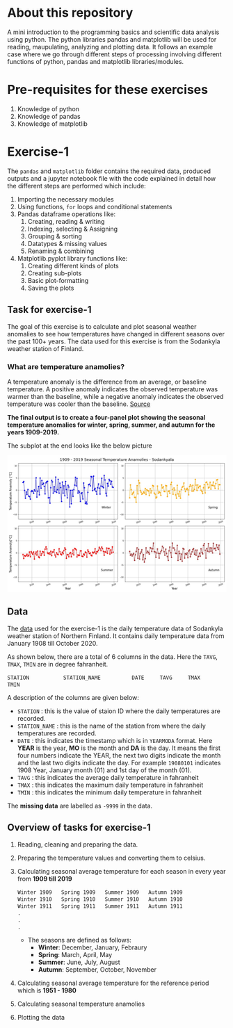 # About this repository
A mini introduction to the programming basics and scientific data analysis using python. The python libraries pandas and matplotlib will be used for reading, maupulating, analyzing and plotting data. It follows an example case where we go through different steps of processing involving different functions of python, pandas and matplotlib libraries/modules.

# Pre-requisites for these exercises

1. Knowledge of python
2. Knowledge of pandas
3. Knowledge of matplotlib

# Exercise-1
The `pandas` and `matplotlib` folder contains the required data, produced outputs and a jupyter notebook file with the code explained in detail how the different steps are performed which include:

1. Importing the necessary modules
2. Using functions, `for` loops and conditional statements
3. Pandas dataframe operations like:
    1. Creating, reading & writing 
    2. Indexing, selecting & Assigning
    3. Grouping & sorting
    4. Datatypes & missing values
    5. Renaming & combining
4. Matplotlib.pyplot library functions like:
    1. Creating different kinds of plots
    2. Creating sub-plots
    3. Basic plot-formatting
    4. Saving the plots 

## Task for exercise-1
The goal of this exercise is to calculate and plot seasonal weather anomalies to see how temperatures have changed in different seasons over the past 100+ years. The data used for this exercise is from the Sodankyla weather station of Finland.

### What are temperature anamolies?
A temperature anomaly is the difference from an average, or baseline temperature. A positive anomaly indicates the observed temperature was warmer than the baseline, while a negative anomaly indicates the observed temperature was cooler than the baseline. [Source](https://www.ncdc.noaa.gov/monitoring-references/dyk/anomalies-vs-temperatureS) 

**The final output is to create a four-panel plot showing the seasonal temperature anomalies for winter, spring, summer, and autumn for the years 1909-2019.** 

The subplot at the end looks like the below picture

![Seasonal anomaly plot](exercise-1/images/final_plot.jpeg)

## Data
The [data](exercise-1/data/2315676.txt) used for the exercise-1 is the daily temperature data of Sodankyla weather station of Northern Finland. It contains daily temperature data from January 1908 till October 2020.

As shown below, there are a total of 6 columns in the data. Here the `TAVG`, `TMAX`, `TMIN` are in degree fahranheit. 

```
STATION           STATION_NAME          DATE     TAVG     TMAX     TMIN      
```

A description of the columns are given below:

- `STATION` : this is the value of staion ID where the daily temperatures are recorded.
- `STATION_NAME` : this is the name of the station from where the daily temperatures are recorded.
- `DATE` : this indicates the timestamp which is in `YEARMODA` format. Here **YEAR** is the year, **MO** is the month and **DA** is the day. It means the first four numbers indicate the YEAR, the next two digits indicate the month and the last two digits indicate the day. For example `19080101` indicates 1908 Year, January month (01) and 1st day of the month (01).
- `TAVG` : this indicates the average daily temperature in fahranheit
- `TMAX` : this indicates the maximum daily temperature in fahranheit
- `TMIN` : this indicates the minimum daily temperature in fahranheit

The **missing data** are labelled as `-9999` in the data. 

## Overview of tasks for exercise-1

1. Reading, cleaning and preparing the data.

2. Preparing the temperature values and converting them to celsius.

3. Calculating seasonal average temperature for each season in every year from **1909 till 2019**

    ```
    Winter 1909   Spring 1909   Summer 1909   Autumn 1909
    Winter 1910   Spring 1910   Summer 1910   Autumn 1910
    Winter 1911   Spring 1911   Summer 1911   Autumn 1911
    .
    .
    .
    ```
    - The seasons are defined as follows:
        - **Winter**: December, January, Febraury
        - **Spring**: March, April, May
        - **Summer**: June, July, August
        - **Autumn**: September, October, November
        
4. Calculating seasonal average temperature for the reference period which is **1951 - 1980**

5. Calculating seasonal temperature anamolies

6. Plotting the data